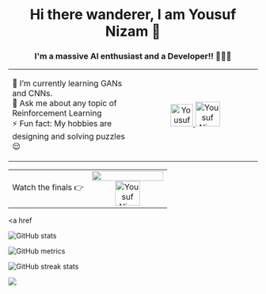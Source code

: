 <h1 align="center">
  Hi there wanderer, I am Yousuf Nizam 👋
</h1>

<h3 align="center">
  I'm a massive AI enthusiast and a Developer!! 👨🏻‍💻
</h3>

<table border="0" width="100%" >
  <tr>
    <td width="50%">
      <p>
        🌱 I’m currently learning GANs and CNNs. <br>
        💬 Ask me about any topic of Reinforcement Learning <br>
        ⚡ Fun fact: My hobbies are designing and solving puzzles 😌 <br>
       </p>
    </td>
    <td width="50%">
      <div align="center">
      <a href="https://www.linkedin.com/in/yousufnizam">
    <img alt="Yousuf Nizam - LinkedIn" width="45px" src="https://upload.wikimedia.org/wikipedia/commons/thumb/e/e9/Linkedin_icon.svg/256px-Linkedin_icon.svg.png"/>
  </a>
  <a href="https://twitter.com/yousuf_nzm">
    <img alt="Yousuf Nizam - Twitter" width="50px" src="https://upload.wikimedia.org/wikipedia/sco/9/9f/Twitter_bird_logo_2012.svg"/>
  </a>
    </td>
  </div>
  </tr>
</table>

<table border="0" width="100%" >
  <tr>
    <td width="50%">
      <p>
        Watch the finals 👉 
      </p>
    </td>
    <td width="50%">
      <div align="center">
      <a href="https://www.youtube.com/watch?v=sS0U3j262Uw">
       <img src="short_sneak.gif" width="100%" />
      </a>
  <a href="https://twitter.com/yousuf_nzm">
    <img alt="Yousuf Nizam - Twitter" width="50px" src="https://upload.wikimedia.org/wikipedia/sco/9/9f/Twitter_bird_logo_2012.svg"/>
  </a>
    </td>
  </div>
  </tr>
</table>

<a href

![GitHub stats](https://github-readme-stats.vercel.app/api?username=yousufnzm&show_icons=true&theme=radical)  

![GitHub metrics](https://metrics.lecoq.io/yousufnzm)  

![GitHub streak stats](https://github-readme-streak-stats.herokuapp.com/?user=yousufnzm&theme=radical)  

![](https://komarev.com/ghpvc/?username=yousufnzm&color=blueviolet&label=PROFILE+VIEWS&style=plastic)
